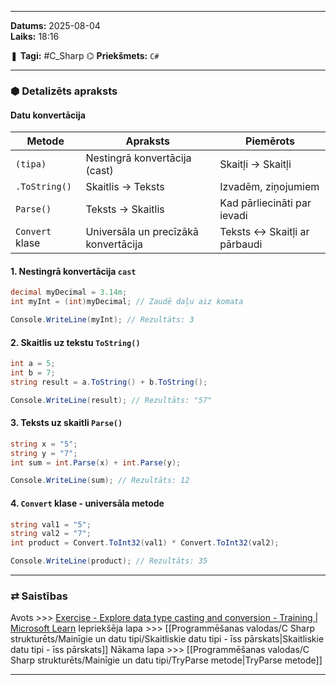 ___

**Datums:** 2025-08-04   
**Laiks:** 18:16 

❚ **Tagi:** #C_Sharp 
⌬ **Priekšmets:**  `C#`

---
### ⬢ Detalizēts apraksts
#### Datu konvertācija

|Metode|Apraksts|Piemērots|
|---|---|---|
|`(tipa)`|Nestingrā konvertācija (cast)|Skaitļi → Skaitļi|
|`.ToString()`|Skaitlis → Teksts|Izvadēm, ziņojumiem|
|`Parse()`|Teksts → Skaitlis|Kad pārliecināti par ievadi|
|`Convert` klase|Universāla un precīzākā konvertācija|Teksts ↔ Skaitļi ar pārbaudi|
#### 1. Nestingrā konvertācija `cast`

```csharp
decimal myDecimal = 3.14m;
int myInt = (int)myDecimal; // Zaudē daļu aiz komata

Console.WriteLine(myInt); // Rezultāts: 3
```

#### 2. Skaitlis uz tekstu `ToString()`

```csharp
int a = 5;
int b = 7;
string result = a.ToString() + b.ToString();

Console.WriteLine(result); // Rezultāts: "57"
```

#### 3. Teksts uz skaitli `Parse()`

```csharp
string x = "5";
string y = "7";
int sum = int.Parse(x) + int.Parse(y);

Console.WriteLine(sum); // Rezultāts: 12
```

#### 4. `Convert` klase - universāla metode

```csharp
string val1 = "5";
string val2 = "7";
int product = Convert.ToInt32(val1) * Convert.ToInt32(val2);

Console.WriteLine(product); // Rezultāts: 35
```

---
### ⇄ Saistības

Avots >>> [Exercise - Explore data type casting and conversion - Training \| Microsoft Learn](https://learn.microsoft.com/en-us/training/modules/csharp-convert-cast/2-exercise-data-type-conversion)
Iepriekšēja lapa >>> [[Programmēšanas valodas/C Sharp strukturēts/Mainīgie un datu tipi/Skaitliskie datu tipi - īss pārskats|Skaitliskie datu tipi - īss pārskats]]
Nākama lapa >>> [[Programmēšanas valodas/C Sharp strukturēts/Mainīgie un datu tipi/TryParse metode|TryParse metode]]

___